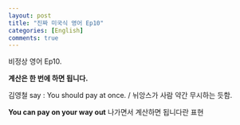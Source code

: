 ```yaml
---
layout: post
title: "진짜 미국식 영어 Ep10"
categories: [English]
comments: true
---
```


비정상 영어 Ep10. 

<b> 계산은 한 번에 하면 됩니다. </b>

김영철 say : You should pay at once. / 뉘앙스가 사람 약간 무시하는 듯함.

<b> You can pay on your way out</b>
나가면서 계산하면 됩니다란 표현
